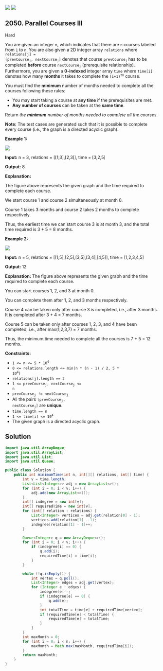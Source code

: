 [![](https://img.shields.io/github/stars/javadev/LeetCode-in-Java?label=Stars&style=flat-square)](https://github.com/javadev/LeetCode-in-Java)
[![](https://img.shields.io/github/forks/javadev/LeetCode-in-Java?label=Fork%20me%20on%20GitHub%20&style=flat-square)](https://github.com/javadev/LeetCode-in-Java/fork)

## 2050\. Parallel Courses III

Hard

You are given an integer `n`, which indicates that there are `n` courses labeled from `1` to `n`. You are also given a 2D integer array `relations` where <code>relations[j] = [prevCourse<sub>j</sub>, nextCourse<sub>j</sub>]</code> denotes that course <code>prevCourse<sub>j</sub></code> has to be completed **before** course <code>nextCourse<sub>j</sub></code> (prerequisite relationship). Furthermore, you are given a **0-indexed** integer array `time` where `time[i]` denotes how many **months** it takes to complete the <code>(i+1)<sup>th</sup></code> course.

You must find the **minimum** number of months needed to complete all the courses following these rules:

*   You may start taking a course at **any time** if the prerequisites are met.
*   **Any number of courses** can be taken at the **same time**.

Return _the **minimum** number of months needed to complete all the courses_.

**Note:** The test cases are generated such that it is possible to complete every course (i.e., the graph is a directed acyclic graph).

**Example 1:**

**![](https://assets.leetcode.com/uploads/2021/10/07/ex1.png)**

**Input:** n = 3, relations = \[\[1,3],[2,3]], time = [3,2,5]

**Output:** 8

**Explanation:** 

The figure above represents the given graph and the time required to complete each course.

We start course 1 and course 2 simultaneously at month 0. 

Course 1 takes 3 months and course 2 takes 2 months to complete respectively. 

Thus, the earliest time we can start course 3 is at month 3, and the total time required is 3 + 5 = 8 months.

**Example 2:**

**![](https://assets.leetcode.com/uploads/2021/10/07/ex2.png)**

**Input:** n = 5, relations = \[\[1,5],[2,5],[3,5],[3,4],[4,5]], time = [1,2,3,4,5]

**Output:** 12

**Explanation:** The figure above represents the given graph and the time required to complete each course. 

You can start courses 1, 2, and 3 at month 0. 

You can complete them after 1, 2, and 3 months respectively. 

Course 4 can be taken only after course 3 is completed, i.e., after 3 months. It is completed after 3 + 4 = 7 months. 

Course 5 can be taken only after courses 1, 2, 3, and 4 have been completed, i.e., after max(1,2,3,7) = 7 months. 

Thus, the minimum time needed to complete all the courses is 7 + 5 = 12 months.

**Constraints:**

*   <code>1 <= n <= 5 * 10<sup>4</sup></code>
*   <code>0 <= relations.length <= min(n * (n - 1) / 2, 5 * 10<sup>4</sup>)</code>
*   `relations[j].length == 2`
*   <code>1 <= prevCourse<sub>j</sub>, nextCourse<sub>j</sub> <= n</code>
*   <code>prevCourse<sub>j</sub> != nextCourse<sub>j</sub></code>
*   All the pairs <code>[prevCourse<sub>j</sub>, nextCourse<sub>j</sub>]</code> are **unique**.
*   `time.length == n`
*   <code>1 <= time[i] <= 10<sup>4</sup></code>
*   The given graph is a directed acyclic graph.

## Solution

```java
import java.util.ArrayDeque;
import java.util.ArrayList;
import java.util.List;
import java.util.Queue;

public class Solution {
    public int minimumTime(int n, int[][] relations, int[] time) {
        int v = time.length;
        List<List<Integer>> adj = new ArrayList<>();
        for (int i = 0; i < v; i++) {
            adj.add(new ArrayList<>());
        }
        int[] indegree = new int[v];
        int[] requiredTime = new int[v];
        for (int[] relation : relations) {
            List<Integer> vertices = adj.get(relation[0] - 1);
            vertices.add(relation[1] - 1);
            indegree[relation[1] - 1]++;
        }

        Queue<Integer> q = new ArrayDeque<>();
        for (int i = 0; i < v; i++) {
            if (indegree[i] == 0) {
                q.add(i);
                requiredTime[i] = time[i];
            }
        }

        while (!q.isEmpty()) {
            int vertex = q.poll();
            List<Integer> edges = adj.get(vertex);
            for (Integer e : edges) {
                indegree[e]--;
                if (indegree[e] == 0) {
                    q.add(e);
                }
                int totalTime = time[e] + requiredTime[vertex];
                if (requiredTime[e] < totalTime) {
                    requiredTime[e] = totalTime;
                }
            }
        }
        int maxMonth = 0;
        for (int i = 0; i < n; i++) {
            maxMonth = Math.max(maxMonth, requiredTime[i]);
        }
        return maxMonth;
    }
}
```